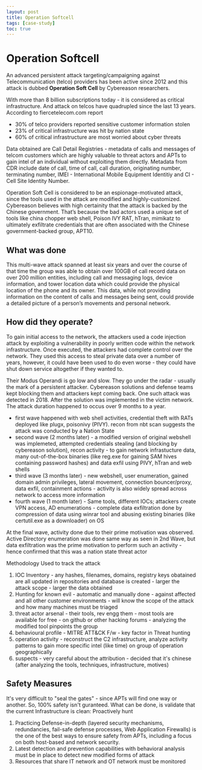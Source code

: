 ```yaml
---
layout: post
title: Operation Softcell
tags: [case-study]
toc: true
---
```

# Operation Softcell

An advanced persistent attack targeting/campaigning against Telecommunication (telco) providers has been active since 2012 and this attack is dubbed **Operation Soft Cell** by Cybereason researchers.

With more than 8 billion subscriptions today - it is considered as critical infrastructure. And attack on telcos have quadrupled since the last 13 years. According to fiercetelecom.com report
- 30% of telco providers reported sensitive customer information stolen
- 23% of critical infrastructure was hit by nation state
- 60% of critical infrastructure are most worried about cyber threats

Data obtained are Call Detail Registries - metadata of calls and messages of telcom customers which are highly valuable to threat actors and APTs to gain intel of an individual without exploiting them directly. Metadata from CDR include date of call, time of call, call duration, originating number, terminating number, IMEI - International Mobile Equipment Identitiy and CI - Cell Site Identity Number.

Operation Soft Cell is considered to be an espionage-motivated attack, since the tools used in the attack are modified and highly-customized. Cybereason believes with high certainity that the attack is backed by the Chinese government. That’s because the bad actors used a unique set of tools like china chopper web shell, Poison IVY RAT, hTran, mimikatz to ultimately exfiltrate credentials that are often associated with the Chinese government-backed group, APT10.

## What was done
This multi-wave attack spanned at least six years and over the course of that time the group was able to obtain over 100GB of call record data on over 200 million entities, including call and messaging logs, device information, and tower location data which could provide the physical location of the phone and its owner. This data, while not providing information on the content of calls and messages being sent, could provide a detailed picture of a person’s movements and personal network.

## How did they operate?
To gain initial access to the network, the attackers used a code injection attack by exploiting a vulnerability in poorly written code within the network infrastructure. Once executed, the attackers had complete control over the network. They used this access to steal private data over a number of years, however, it could have been used to do even worse - they could have shut down service altogether if they wanted to.

Their Modus Operandi is go low and slow. They go under the radar - usually the mark of a persistent attacker. Cybereason solutions and defense teams kept blocking them and attackers kept coming back.
One such attack was detected in 2018. After the solution was implemented in the victim network. The attack duration happened to occus over 9 months to a year.

- first wave happened with web shell activities, credential theft with RATs deployed like plugx, poisonivy (PIVY). recon from nbt scan suggests the attack was conducted by a Nation State 
- second wave (2 months later) - a modified version of original webshell was implemeted, attempted credentials stealing (and blocking by cybereason solution), recon activity - to gain network infrastucture data, many out-of-the-box binaries (like reg.exe for gaining SAM hives containing password hashes) and data exfil using PIVY, hTran and web shells 
- third wave (3 months later) - new webshell, user enumeration, gained domain admin privileges, lateral movement, connection bouncer/proxy, data exfil, containment actions - activity is also widely spread across network to access more information
- fourth wave (1 month later) - Same tools, different IOCs; attackers create VPN access, AD enumerations - complete data exfiltration done by compression of data using winrar tool and abusing existing binaries (like certutil.exe as a downloader) on OS

At the final wave, activity done due to their prime motivation was observed. Active Directory enumeration was done same way as seen in 2nd Wave, but data exfiltration was the prime motivation to perform such an activity - hence confirmed that this was a nation state threat actor 

Methodology Used to track the attack
1. IOC Inventory - any hashes, filenames, domains, registry keys obatained are all updated in repositories and database is created - larger the attack scope - larger the data obtained
2. Hunting for known evil - automatic and manually done - against affected and all other customer environments - will know the scope of the attack and how many machines must be triaged
3. threat actor arsenal - their tools, rev engg them - most tools are available for free - on github or other hacking forums - analyzing the modified tool pinpoints the group
4. behavioural profile - MITRE ATT&CK F/w - key factor in Threat hunting 
5. operation activity - reconstruct the C2 infrastructure, analyze activity patterns to gain more specific intel (like time) on group of operation geographically
6. suspects - very careful about the attribution - decided that it's chinese (after analyzing the tools, techniques, infrastructure, motives)

## Safety Measures
It's very difficult to "seal the gates" - since APTs will find one way or another. So, 100% safety isn't guranteed. What can be done, is validate that the current Infrastructure is clean: Proactively hunt

1. Practicing Defense-in-depth (layered security mechanisms, redundancies, fail-safe defense processes, Web Application Firewalls) is the one of the best ways to ensure safety from APTs, including a focus on both host-based and network security.
2. Latest detection and prevention capabilities with behavioral analysis must be in place to detect new modified forms of attack
3. Resources that share IT network and OT network must be monitored
